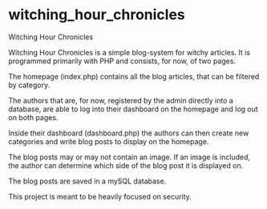 # witching_hour_chronicles

Witching Hour Chronicles

Witching Hour Chronicles is a simple blog-system for witchy articles. It is programmed primarily with PHP and consists, for now, of two pages.

The homepage (index.php) contains all the blog articles, that can be filtered by category.

The authors that are, for now, registered by the admin directly into a database, are able to log into their dashboard on the homepage and log out on both pages. 

Inside their dashboard (dashboard.php) the authors can then create new categories and write blog posts to display on the homepage.

The blog posts may or may not contain an image. If an image is included, the author can determine which side of the blog post it is displayed on. 

The blog posts are saved in a mySQL database. 

This project is meant to be heavily focused on security.
